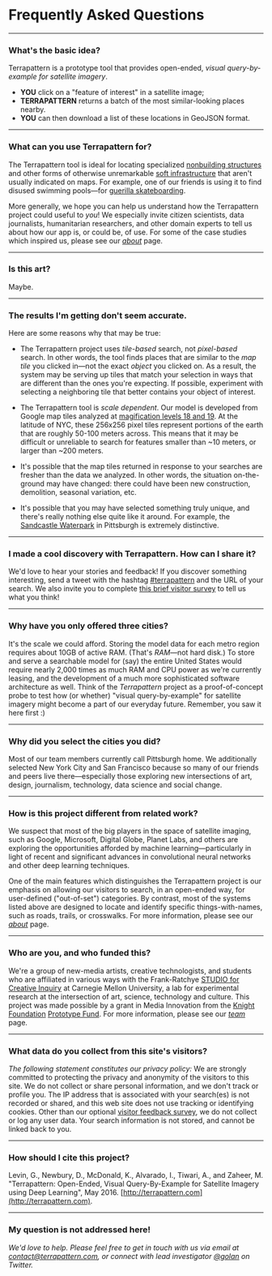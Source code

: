# Frequently Asked Questions

---
### What's the basic idea? 

Terrapattern is a prototype tool that provides open-ended, *visual query-by-example for satellite imagery*. 

* **YOU** click on a "feature of interest" in a satellite image;
* **TERRAPATTERN** returns a batch of the most similar-looking places nearby.
* **YOU** can then download a list of these locations in GeoJSON format.

---
### What can you use Terrapattern for? 

The Terrapattern tool is ideal for locating specialized [nonbuilding structures](https://en.wikipedia.org/wiki/Nonbuilding_structure) and other forms of otherwise unremarkable [soft infrastructure](https://en.wikipedia.org/wiki/Soft_infrastructure) that aren't usually indicated on maps. For example, one of our friends is using it to find disused swimming pools—for [guerilla skateboarding](http://www.epictv.com/media/podcast/inside-californias-guerrilla-pool-skate-scene-%7C-pool-nation-ep-1/600243). 

More generally, we hope you can help us understand how the Terrapattern project could useful to *you*! We especially invite citizen scientists, data journalists, humanitarian researchers, and other domain experts to tell us about how our app is, or could be, of use. For some of the case studies which inspired us, please see our [*about*](about.html) page. 

---
### Is this art? 

Maybe. 

---
### The results I'm getting don't seem accurate. 

Here are some reasons why that may be true: 

* The Terrapattern project uses *tile-based* search, not *pixel-based* search. In other words, the tool finds places that are similar to the *map tile* you clicked in—not the exact *object* you clicked on. As a result, the system may be serving up tiles that match your selection in ways that are different than the ones you're expecting. If possible, experiment with selecting a neighboring tile that better contains your object of interest.

* The Terrapattern tool is *scale dependent*. Our model is developed from Google map tiles analyzed at [magification levels 18 and 19](http://gis.stackexchange.com/questions/7430/what-ratio-scales-do-google-maps-zoom-levels-correspond-to). At the latitude of NYC, these 256x256 pixel tiles represent portions of the earth that are roughly 50-100 meters across. This means that it may be difficult or unreliable to search for features smaller than ~10 meters, or larger than ~200 meters.

* It's possible that the map tiles returned in response to your searches are fresher than the data we analyzed. In other words, the situation on-the-ground may have changed: there could have been new construction, demolition, seasonal variation, etc. 

* It's possible that you may have selected something truly unique, and there's really nothing else quite like it around. For example, the [Sandcastle Waterpark](https://www.google.com/maps/place/Sandcastle+Water+Park/@40.3980801,-79.9275436,604a,20y,317.39h/data=!3m1!1e3!4m5!3m4!1s0x8834f02d67fb76bd:0xf1b45395cec34844!8m2!3d40.3979202!4d-79.9273153) in Pittsburgh is extremely distinctive. 

---
### I made a cool discovery with Terrapattern. How can I share it?

We'd love to hear your stories and feedback! If you discover something interesting, send a tweet with the hashtag [#terrapattern](https://twitter.com/hashtag/terrapattern) and the URL of your search. We also invite you to complete [this brief visitor survey](http://goo.gl/forms/8T7zY28nHm) to tell us what you think!

---
### Why have you only offered three cities? 

It's the scale we could afford. Storing the model data for each metro region requires about 10GB of active RAM. (That's *RAM*—not hard disk.) To store and serve a searchable model for (say) the entire United States would require nearly 2,000 times as much RAM and CPU power as we're currently leasing, and the development of a much more sophisticated software architecture as well. Think of the *Terrapattern* project as a proof-of-concept probe to test how (or whether) "visual query-by-example" for satellite imagery might become a part of our everyday future. Remember, you saw it here first :)

---
### Why did you select the cities you did? 

Most of our team members currently call Pittsburgh home. We additionally selected New York City and San Francisco because so many of our friends and peers live there—especially those exploring new intersections of art, design, journalism, technology, data science and social change.

---
### How is this project different from related work? 

We suspect that most of the big players in the space of satellite imaging, such as Google, Microsoft, Digital Globe, Planet Labs, and others are exploring the opportunities afforded by machine learning—particularly in light of recent and significant advances in convolutional neural networks and other deep learning techniques. 

One of the main features which distinguishes the Terrapattern project is our emphasis on allowing our visitors to search, in an open-ended way, for user-defined ("out-of-set") categories. By contrast, most of the systems listed above are designed to locate and identify specific things-with-names, such as roads, trails, or crosswalks. For more information, please see our [*about*](about.html) page. 

---
### Who are you, and who funded this? 

We're a group of new-media artists, creative technologists, and students who are affiliated in various ways with the Frank-Ratchye [STUDIO for Creative Inquiry](studioforcreativeinquiry.org) at Carnegie Mellon University, a lab for experimental research at the intersection of art, science, technology and culture. This project was made possible by a grant in Media Innovation from the [Knight Foundation](http://knightfoundation.org/grants/201551228/) [Prototype Fund](http://www.knightfoundation.org/funding-initiatives/knight-prototype-fund/). For more information, please see our [*team*](team.html) page. 

---
### What data do you collect from this site's visitors? 

*The following statement constitutes our privacy policy:* We are strongly committed to protecting the privacy and anonymity of the visitors to this site. We do not collect or share personal information, and we don't track or profile you. The IP address that is associated with your search(es) is not recorded or shared, and this web site does not use tracking or identifying cookies. Other than our optional [visitor feedback survey](http://goo.gl/forms/8T7zY28nHm), we do not collect or log any user data. Your search information is not stored, and cannot be linked back to you. 

--- 
### How should I cite this project? 

Levin, G., Newbury, D., McDonald, K., Alvarado, I., Tiwari, A., and Zaheer, M. "Terrapattern: Open-Ended, Visual Query-By-Example for Satellite Imagery using Deep Learning", May 2016. [http://terrapattern.com](http://terrapattern.com).

---
### My question is not addressed here!

*We'd love to help. Please feel free to get in touch with us via email at [contact@terrapattern.com](mailto:contact@terrapattern.com), or connect with lead investigator [@golan](https://twitter.com/golan) on Twitter.*
